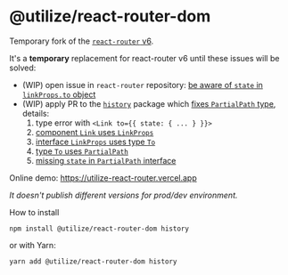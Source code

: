 # @utilize/react-router-dom

Temporary fork of the [`react-router` v6](https://github.com/ReactTraining/react-router/tree/dev).

It's a **temporary** replacement for react-router v6 until these issues will be solved:

- (WIP) open issue in `react-router` repository: [be aware of `state` in `linkProps.to` object](https://github.com/MatejBransky/utilize/commit/6a28a574782ec8fefd0669f7c26fa87a771a4ebf#diff-3db302cb325ca52b2599df1155285a03a3abead745c417524b83f1647606687aR176)
- (WIP) apply PR to the [`history`](https://github.com/ReactTraining/history) package which [fixes `PartialPath` type](https://github.com/MatejBransky/utilize/commit/549bc20559fda8e6eac5b34eef00ed95de09cfe2#diff-3db302cb325ca52b2599df1155285a03a3abead745c417524b83f1647606687aR36-R43), details:
  1. type error with `<Link to={{ state: { ... } }}>`
  1. [component `Link` uses `LinkProps`](https://github.com/ReactTraining/react-router/blob/dev/packages/react-router-dom/index.tsx#L166)
  1. [interface `LinkProps` uses type `To`](https://github.com/ReactTraining/react-router/blob/dev/packages/react-router-dom/index.tsx#L160)
  1. [type `To` uses `PartialPath`](https://github.com/ReactTraining/history/blob/master/packages/history/index.ts#L211)
  1. [missing `state` in `PartialPath` interface](https://github.com/ReactTraining/history/blob/28c89f4091ae9e1b0001341ea60c629674e83627/packages/history/index.ts#L121)

Online demo: https://utilize-react-router.vercel.app

_It doesn't publish different versions for prod/dev environment._

How to install

```
npm install @utilize/react-router-dom history
```

or with Yarn:

```
yarn add @utilize/react-router-dom history
```
